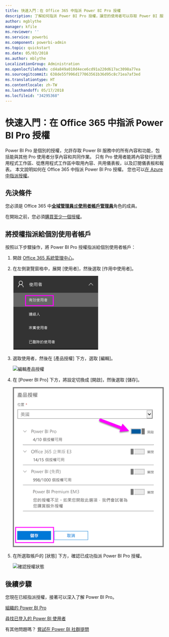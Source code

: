 ```yaml
---
title: 快速入門：在 Office 365 中指派 Power BI Pro 授權
description: 了解如何指派 Power BI Pro 授權，讓您的使用者可以存取 Power BI 服務中的所有內容與功能。
author: mgblythe
manager: kfile
ms.reviewer: ''
ms.service: powerbi
ms.component: powerbi-admin
ms.topic: quickstart
ms.date: 05/03/2018
ms.author: mblythe
LocalizationGroup: Administration
ms.openlocfilehash: cd4a849a010d4ece6cd91a220d617ac3098a77ea
ms.sourcegitcommit: 638de55f996d177063561b36d95c8c71ea7af3ed
ms.translationtype: HT
ms.contentlocale: zh-TW
ms.lasthandoff: 05/17/2018
ms.locfileid: "34295368"
---
```

# <a name="quickstart-assign-power-bi-pro-licenses-in-office-365"></a>快速入門：在 Office 365 中指派 Power BI Pro 授權

Power BI Pro 是個別的授權，允許存取 Power BI 服務中的所有內容和功能，包括能與其他 Pro 使用者分享內容和共同作業。 只有 Pro 使用者能將內容發行到應用程式工作區、從應用程式工作區中取用內容、共用儀表板，以及訂閱儀表板和報表。 本文說明如何在 Office 365 中指派 Power BI Pro 授權。 您也可以[在 Azure 中指派授權](service-admin-assigning-power-bi-pro-licenses-azure.md)。


## <a name="prerequisites"></a>先決條件

您必須是 Office 365 中[**全域管理員**或**使用者帳戶管理員**](https://support.office.com/article/about-office-365-admin-roles-da585eea-f576-4f55-a1e0-87090b6aaa9d?ui=en-US&rs=en-US&ad=US)角色的成員。

在開始之前，您必須[購買至少一個授權](service-admin-purchasing-power-bi-pro.md)。



## <a name="assign-licenses-to-individual-user-accounts"></a>將授權指派給個別使用者帳戶

按照以下步驟操作，將 Power BI Pro 授權指派給個別使用者帳戶：

1. 開啟 [Office 365 系統管理中心](https://portal.office.com/adminportal/home#/homepage)。

2. 在左側瀏覽窗格中，展開 [使用者]，然後選取 [作用中使用者]。

    ![有效使用者](media/service-admin-assigning-power-bi-pro-licenses/service-assigning-power-bi-pro-licenses-05.png)

3. 選取使用者，然後在 [產品授權] 下方，選取 [編輯]。

    ![編輯產品授權](media/service-admin-assigning-power-bi-pro-licenses/service-assigning-power-bi-pro-licenses-06.png)

4. 在 [Power BI Pro] 下方，將設定切換成 [開啟]，然後選取 [儲存]。

    ![已開啟的產品授權](media/service-admin-assigning-power-bi-pro-licenses/service-assigning-power-bi-pro-licenses-07.png)

5. 在所選取帳戶的 [狀態] 下方，確認已成功指派 Power BI Pro 授權。

    ![確認授權狀態](media/service-admin-assigning-power-bi-pro-licenses/service-assigning-power-bi-pro-licenses-08.png)



## <a name="next-steps"></a>後續步驟

您現在已經指派授權，接著可以深入了解 Power BI Pro。

[組織的 Power BI Pro](service-admin-power-bi-pro-in-your-organization.md)

[尋找已登入的 Power BI 使用者](service-admin-access-usage.md)

有其他問題嗎？ [嘗試在 Power BI 社群提問](https://community.powerbi.com/)